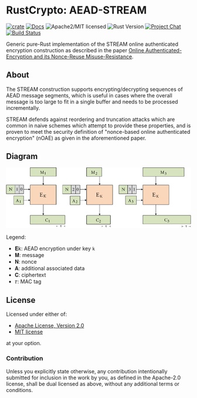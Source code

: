 # RustCrypto: AEAD-STREAM

[![crate][crate-image]][crate-link]
[![Docs][docs-image]][docs-link]
![Apache2/MIT licensed][license-image]
![Rust Version][rustc-image]
[![Project Chat][chat-image]][chat-link]
[![Build Status][build-image]][build-link]

Generic pure-Rust implementation of the STREAM online authenticated encryption construction
as described in the paper [Online Authenticated-Encryption and its Nonce-Reuse Misuse-Resistance][1].

## About

The STREAM construction supports encrypting/decrypting sequences of AEAD
message segments, which is useful in cases where the overall message is too
large to fit in a single buffer and needs to be processed incrementally.

STREAM defends against reordering and truncation attacks which are common
in naive schemes which attempt to provide these properties, and is proven
to meet the security definition of "nonce-based online authenticated
encryption" (nOAE) as given in the aforementioned paper.

## Diagram

![STREAM Diagram](https://raw.githubusercontent.com/RustCrypto/media/8f1a9894/img/AEADs/rogaway-stream.svg)

Legend:

- 𝐄k: AEAD encryption under key `k`
- 𝐌: message
- 𝐍: nonce
- 𝐀: additional associated data
- 𝐂: ciphertext
- 𝜏: MAC tag

## License

Licensed under either of:

 * [Apache License, Version 2.0](http://www.apache.org/licenses/LICENSE-2.0)
 * [MIT license](http://opensource.org/licenses/MIT)

at your option.

### Contribution

Unless you explicitly state otherwise, any contribution intentionally submitted
for inclusion in the work by you, as defined in the Apache-2.0 license, shall be
dual licensed as above, without any additional terms or conditions.

[//]: # (badges)

[crate-image]: https://img.shields.io/crates/v/aead-stream
[crate-link]: https://crates.io/crates/aead-stream
[docs-image]: https://docs.rs/aead-stream/badge.svg
[docs-link]: https://docs.rs/aead-stream/
[license-image]: https://img.shields.io/badge/license-Apache2.0/MIT-blue.svg
[rustc-image]: https://img.shields.io/badge/rustc-1.85+-blue.svg
[chat-image]: https://img.shields.io/badge/zulip-join_chat-blue.svg
[chat-link]: https://rustcrypto.zulipchat.com/#narrow/stream/260038-AEADs
[build-image]: https://github.com/RustCrypto/AEADs/workflows/aead-stream/badge.svg?branch=master&event=push
[build-link]: https://github.com/RustCrypto/AEADs/actions

[//]: # (general links)

[1]: https://eprint.iacr.org/2015/189.pdf
